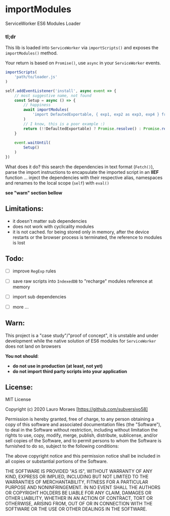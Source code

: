# importModules
ServiceWorker ES6 Modules Loader

### tl;dr

This lib is loaded into `ServiceWorker` via `importScripts()` and exposes the `importModules()` method.

Your return is based on `Promise()`, use `async` in your `ServiceWorker` events.


```javascript
importScripts(
    'path/to/loader.js'
)

self.addEventListener('install', async event => {
    // most suggestive name, not found
    const Setup = async () => {
        // happiness
        await importModules(
            'import DefautedExportable, { exp1, exp2 as exp3, exp4 } from uri/to/module.js' // complete sintax
        )
        // I know, this is a poor example :)
        return (!!DefaultedExportable) ? Promise.resolve() : Promise.reject()
    }
    
    event.waitUntil(
        Setup()
    )
})
```

What does it do? this search the dependencies in text format (`Fetch()`), parse the import instructions to encapsulate the imported script in an **IIEF** function ... inject the dependencies with their respective alias, namespaces and renames to the local scope (`self`) with `eval()`

**see "warn" section bellow**



## Limitations:

* it doesn't matter sub dependencies
* does not work with cyclicality modules
* it is not cached. for being stored only in memory, after the device restarts or the browser process is terminated, the reference to modules is lost



## Todo:

- [ ] improve `RegExp` rules
- [ ] save raw scripts into `IndexedDB` to "recharge" modules reference at memory
- [ ] import sub dependencies
- [ ] more ...



## Warn:

This project is a "case study"/"proof of concept", it is unstable and under development while the native solution of ES6 modules for `ServiceWorker` does not land on browsers

**You not should**:

* **do not use in production (at least, not yet)**
* **do not import third party scripts into your application**



## License:

MIT License

Copyright (c) 2020 Lauro Moraes [https://github.com/subversivo58]

Permission is hereby granted, free of charge, to any person obtaining a copy
of this software and associated documentation files (the "Software"), to deal
in the Software without restriction, including without limitation the rights
to use, copy, modify, merge, publish, distribute, sublicense, and/or sell
copies of the Software, and to permit persons to whom the Software is
furnished to do so, subject to the following conditions:

The above copyright notice and this permission notice shall be included in all
copies or substantial portions of the Software.

THE SOFTWARE IS PROVIDED "AS IS", WITHOUT WARRANTY OF ANY KIND, EXPRESS OR
IMPLIED, INCLUDING BUT NOT LIMITED TO THE WARRANTIES OF MERCHANTABILITY,
FITNESS FOR A PARTICULAR PURPOSE AND NONINFRINGEMENT. IN NO EVENT SHALL THE
AUTHORS OR COPYRIGHT HOLDERS BE LIABLE FOR ANY CLAIM, DAMAGES OR OTHER
LIABILITY, WHETHER IN AN ACTION OF CONTRACT, TORT OR OTHERWISE, ARISING FROM,
OUT OF OR IN CONNECTION WITH THE SOFTWARE OR THE USE OR OTHER DEALINGS IN THE
SOFTWARE.
